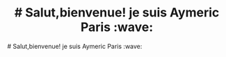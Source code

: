 <h1 align="center">
  # Salut,bienvenue! je suis Aymeric Paris :wave:
</h1>
# Salut,bienvenue! je suis Aymeric Paris :wave:


<!--
**Aymeric-Paris/Aymeric-Paris** is a ✨ _special_ ✨ repository because its `README.md` (this file) appears on your GitHub profile.

Here are some ideas to get you started:

- 🔭 I’m currently working on ...
- 🌱 I’m currently learning ...
- 👯 I’m looking to collaborate on ...
- 🤔 I’m looking for help with ...
- 💬 Ask me about ...
- 📫 How to reach me: ...
- 😄 Pronouns: ...
- ⚡ Fun fact: ...
-->
